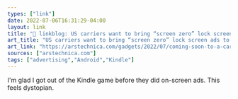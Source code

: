 ```yaml
---
types: ["link"]
date: 2022-07-06T16:31:29-04:00
layout: link
title: "🔗 linkblog: US carriers want to bring “screen zero” lock screen ads to smartphones | Ars Technica'"
art_title: "US carriers want to bring “screen zero” lock screen ads to smartphones | Ars Technica"
art_link: "https://arstechnica.com/gadgets/2022/07/coming-soon-to-a-carrier-phone-near-you-lock-screen-ads/"
sources: ["arstechnica.com"]
tags: ["advertising","Android","Kindle"]
---
```

I'm glad I got out of the Kindle game before they did on-screen ads. This feels dystopian.
 
